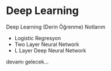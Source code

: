 # Deep Learning
Deep Learning (Derin Öğrenme) Notlarım

* Logistic Regresyon
* Two Layer Neural Network
* L Layer Deep Neural Network

devamı gelecek...
